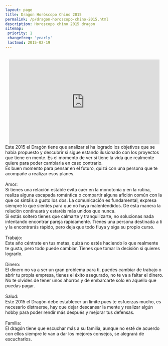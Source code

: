 ```yaml
---
layout: page
title: Dragon Horóscopo Chino 2015
permalink: /p/dragon-horoscopo-chino-2015.html
description: Horoscopo chino 2015 dragon
sitemap:
 priority: 1
 changefreq: 'yearly'
 lastmod: 2015-02-19
---
```

<div style="text-align: center;">
<br />
<iframe allowfullscreen="" frameborder="0" height="270" src="https://www.youtube.com/embed/q-JzaYvxmbM?list=PLFxNV3JuSndVrbUhZ4aVQW3bkF8i_5Q7a" width="480"></iframe>
</div>
Este 2015 el Dragón tiene que analizar si ha logrado los objetivos que se había propuesto y descubrir si sigue estando ilusionado con los proyectos que tiene en mente. Es el momento de ver si tiene la vida que realmente quiere para poder cambiarla en caso contrario.<br />
Es buen momento para pensar en el futuro, quizá con una persona que te acompañe a realizar esos planes.<br />
<br />
Amor:<br />
Si tienes una relación estable evita caer en la monotonía y en la rutina, realiza alguna escapada romántica o compartir alguna afición común con la que os sintáis a gusto los dos. La comunicación es fundamental, expresa siempre lo que sientes para que no haya malentendidos. De esta manera la relación continuará y estaréis más unidos que nunca.<br />
Si estás soltero tienes que calmarte y tranquilizarte, no solucionas nada intentando encontrar pareja rápidamente. Tienes una persona destinada a ti y la encontrarás rápido, pero deja que todo fluya y siga su propio curso.<br />
<br />
Trabajo:<br />
Este año céntrate en tus metas, quizá no estés haciendo lo que realmente te gusta, pero todo puede cambiar. Tienes que tomar la decisión si quieres lograrlo.<br />
<br />
Dinero:<br />
El dinero no va a ser un gran problema para ti, puedes cambiar de trabajo o abrir tu propia empresa, tienes el éxito asegurado, no te va a faltar el dinero. No te olvides de tener unos ahorros y de embarcarte solo en aquello que puedas pagar.<br />
<br />
Salud:<br />
Este 2015 el Dragón debe establecer un límite pues te esfuerzas mucho, es necesario distraerse, hay que dejar descansar la mente y realizar algún hobby para poder rendir más después y mejorar tus defensas.<br />
<br />
Familia:<br />
El dragón tiene que escuchar más a su familia, aunque no esté de acuerdo con ellos siempre le van a dar los mejores consejos, se alegrará de escucharlos.
